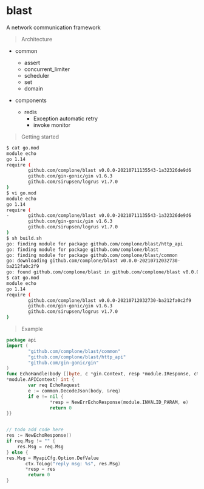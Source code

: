 # blast
A network communication framework

> Architecture


- common
    - assert
    - concurrent_limiter 
    - scheduler
    - set
    - domain

- components 
    - redis
        - Exception automatic retry
        - invoke monitor


>Getting started

```sh
$ cat go.mod
module echo
go 1.14
require (
        github.com/complone/blast v0.0.0-20210711135543-1a32326de9d6
        github.com/gin-gonic/gin v1.6.3
        github.com/sirupsen/logrus v1.7.0
)
$ vi go.mod
module echo
go 1.14
require (
-       github.com/complone/blast v0.0.0-20210711135543-1a32326de9d6
        github.com/gin-gonic/gin v1.6.3
        github.com/sirupsen/logrus v1.7.0
)
$ sh build.sh
go: finding module for package github.com/complone/blast/http_api
go: finding module for package github.com/complone/blast
go: finding module for package github.com/complone/blast/common
go: downloading github.com/complone/blast v0.0.0-20210712032730-
ba212fa0c2f9
go: found github.com/complone/blast in github.com/complone/blast v0.0.0-20210712032730-ba212fa0c2f9
$ cat go.mod
module echo
go 1.14
require (
        github.com/complone/blast v0.0.0-20210712032730-ba212fa0c2f9
        github.com/gin-gonic/gin v1.6.3
        github.com/sirupsen/logrus v1.7.0
)
```

> Example

```go
package api
import (
        "github.com/complone/blast/common"
        "github.com/complone/blast/http_api"
        "github.com/gin-gonic/gin"
)
func EchoHandle(body []byte, c *gin.Context, resp *module.IResponse, ctx
*module.APIContext) int {
        var req EchoRequest
        e := common.DecodeJson(body, &req)
        if e != nil {
                *resp = NewErrEchoResponse(module.INVALID_PARAM, e)
                return 0
}}


// todo add code here
res := NewEchoResponse()
if req.Msg != "" {
    res.Msg = req.Msg
} else {
res.Msg = MyapiCfg.Option.DefValue
       ctx.ToLog("reply msg: %s", res.Msg)
       *resp = res
        return 0
}
```
